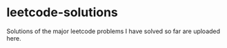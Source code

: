 # leetcode-solutions
Solutions of the major leetcode problems I have solved so far are uploaded here. 
